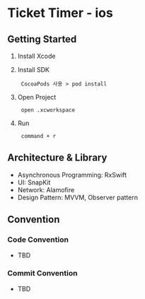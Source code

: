 # Ticket Timer - ios

## Getting Started

1. Install Xcode
2. Install SDK

        CocoaPods 사용 > pod install

3. Open Project

        open .xcworkspace

4. Run

        command + r

## Architecture & Library
- Asynchronous Programming: RxSwift
- UI: SnapKit
- Network: Alamofire
- Design Pattern: MVVM, Observer pattern



## Convention

### Code Convention
- TBD

### Commit Convention
- TBD
